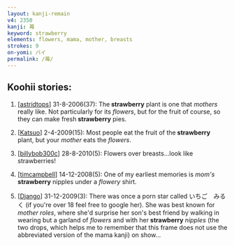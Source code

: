 ```yaml
---
layout: kanji-remain
v4: 2350
kanji: 苺
keyword: strawberry
elements: flowers, mama, mother, breasts
strokes: 9
on-yomi: バイ
permalink: /苺/
---
```


## Koohii stories: 

1) [<a href="http://kanji.koohii.com/profile/astridtops">astridtops</a>] 31-8-2006(37): The<strong> strawberry</strong> plant is one that <em>mothers</em> really like. Not particularly for its <em>flowers</em>, but for the fruit of course, so they can make fresh<strong> strawberry</strong> pies.

2) [<a href="http://kanji.koohii.com/profile/Katsuo">Katsuo</a>] 2-4-2009(15): Most people eat the fruit of the<strong> strawberry</strong> plant, but your <em>mother</em> eats the <em>flowers</em>.

3) [<a href="http://kanji.koohii.com/profile/billybob300c">billybob300c</a>] 28-8-2010(5): Flowers over breasts...look like strawberries!

4) [<a href="http://kanji.koohii.com/profile/timcampbell">timcampbell</a>] 14-12-2008(5): One of my earliest memories is <em>mom&#039;s</em><strong> strawberry</strong> nipples under a <em>flowery</em> shirt.

5) [<a href="http://kanji.koohii.com/profile/Django">Django</a>] 31-12-2009(3): There was once a porn star called いちご　みるく (if you&#039;re over 18 feel free to google her). She was best known for <em>mother roles</em>, where she&#039;d surprise her son&#039;s best friend by walking in wearing but a garland of <em>flowers</em> and with her<strong> strawberry</strong> <em>nipples</em> (the two drops, which helps me to remember that this frame does not use the abbreviated version of the mama kanji) on show...

